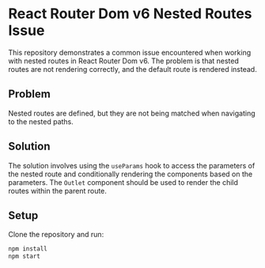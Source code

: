 # React Router Dom v6 Nested Routes Issue

This repository demonstrates a common issue encountered when working with nested routes in React Router Dom v6. The problem is that nested routes are not rendering correctly, and the default route is rendered instead.

## Problem

Nested routes are defined, but they are not being matched when navigating to the nested paths.

## Solution

The solution involves using the `useParams` hook to access the parameters of the nested route and conditionally rendering the components based on the parameters.  The `Outlet` component should be used to render the child routes within the parent route.

## Setup

Clone the repository and run:

```bash
npm install
npm start
```